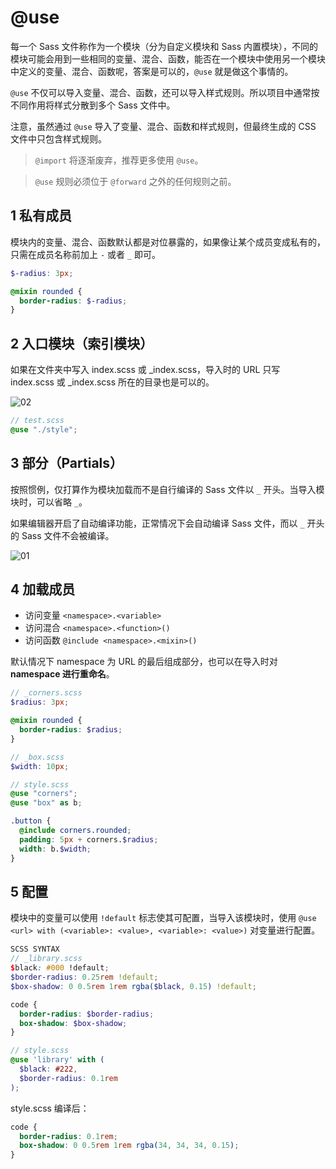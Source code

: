 # @use

每一个 Sass 文件称作为一个模块（分为自定义模块和 Sass 内置模块），不同的模块可能会用到一些相同的变量、混合、函数，能否在一个模块中使用另一个模块中定义的变量、混合、函数呢，答案是可以的，`@use` 就是做这个事情的。

`@use` 不仅可以导入变量、混合、函数，还可以导入样式规则。所以项目中通常按不同作用将样式分散到多个 Sass 文件中。

注意，虽然通过 `@use` 导入了变量、混合、函数和样式规则，但最终生成的 CSS 文件中只包含样式规则。

> `@import` 将逐渐废弃，推荐更多使用 `@use`。

> `@use` 规则必须位于 `@forward` 之外的任何规则之前。

## 1 私有成员

模块内的变量、混合、函数默认都是对位暴露的，如果像让某个成员变成私有的，只需在成员名称前加上 `-` 或者 `_` 即可。

```scss
$-radius: 3px;

@mixin rounded {
  border-radius: $-radius;
}
```

## 2 入口模块（索引模块）

如果在文件夹中写入 index.scss 或 _index.scss，导入时的 URL 只写 index.scss 或 _index.scss 所在的目录也是可以的。

![02](http://image.newarea.site/20230727/02.png)

```scss
// test.scss
@use "./style";
```

## 3 部分（Partials）

按照惯例，仅打算作为模块加载而不是自行编译的 Sass 文件以 `_` 开头。当导入模块时，可以省略 `_`。

如果编辑器开启了自动编译功能，正常情况下会自动编译 Sass 文件，而以 `_` 开头的 Sass 文件不会被编译。

![01](http://image.newarea.site/20230727/01.png)

## 4 加载成员

- 访问变量 `<namespace>.<variable>`
- 访问混合 `<namespace>.<function>()`
- 访问函数 `@include <namespace>.<mixin>()`

默认情况下 namespace 为 URL 的最后组成部分，也可以在导入时对**namespace 进行重命名**。

```scss
// _corners.scss
$radius: 3px;

@mixin rounded {
  border-radius: $radius;
}
```

```scss
// _box.scss
$width: 10px;
```

```scss
// style.scss
@use "corners";
@use "box" as b;

.button {
  @include corners.rounded;
  padding: 5px + corners.$radius;
  width: b.$width;
}
```

## 5 配置

模块中的变量可以使用 `!default` 标志使其可配置，当导入该模块时，使用 `@use <url> with (<variable>: <value>, <variable>: <value>)` 对变量进行配置。

```scss
SCSS SYNTAX
// _library.scss
$black: #000 !default;
$border-radius: 0.25rem !default;
$box-shadow: 0 0.5rem 1rem rgba($black, 0.15) !default;

code {
  border-radius: $border-radius;
  box-shadow: $box-shadow;
}
```

```scss
// style.scss
@use 'library' with (
  $black: #222,
  $border-radius: 0.1rem
);
```

style.scss 编译后：

```css
code {
  border-radius: 0.1rem;
  box-shadow: 0 0.5rem 1rem rgba(34, 34, 34, 0.15);
}
```